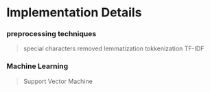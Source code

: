 # Implementation Details

### preprocessing techniques
> special characters removed
> lemmatization
> tokkenization
> TF-IDF

### Machine Learning
> Support Vector Machine
